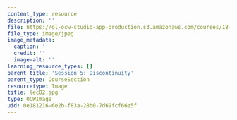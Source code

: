 ```yaml
---
content_type: resource
description: ''
file: https://ol-ocw-studio-app-production.s3.amazonaws.com/courses/18-01sc-single-variable-calculus-fall-2010/0e1812166e2bf83a28b07d69fcf66e5f_lec02.jpg
file_type: image/jpeg
image_metadata:
  caption: ''
  credit: ''
  image-alt: ''
learning_resource_types: []
parent_title: 'Session 5: Discontinuity'
parent_type: CourseSection
resourcetype: Image
title: lec02.jpg
type: OCWImage
uid: 0e181216-6e2b-f83a-28b0-7d69fcf66e5f
---
```


